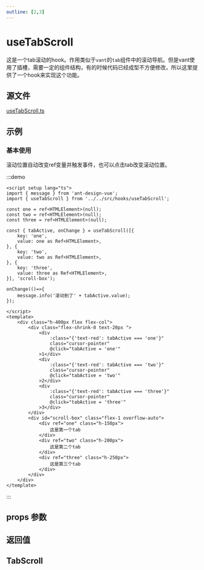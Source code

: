 ```yaml
---
outline: [2,3]
---
```


# useTabScroll

这是一个tab滚动的hook。作用类似于`vant`的`tab`组件中的滚动导航。但是vant使用了插槽，需要一定的组件结构，有的时候代码已经成型不方便修改，所以这里提供了一个hook来实现这个功能。

## 源文件

[useTabScroll.ts](https://github.com/shiouhoo/hooui/blob/main/src/hooks/useTabScroll.ts)

## 示例

### 基本使用

滚动位置自动改变ref变量并触发事件，也可以点击tab改变滚动位置。

:::demo

```vue
<script setup lang="ts">
import { message } from 'ant-design-vue';
import { useTabScroll } from '../../src/hooks/useTabScroll';

const one = ref<HTMLElement>(null);
const two = ref<HTMLElement>(null);
const three = ref<HTMLElement>(null);

const { tabActive, onChange } = useTabScroll([{
    key: 'one',
    value: one as Ref<HTMLElement>,
}, {
    key: 'two',
    value: two as Ref<HTMLElement>,
}, {
    key: 'three',
    value: three as Ref<HTMLElement>,
}], 'scroll-box');

onChange(()=>{
    message.info('滚动到了' + tabActive.value);
});

</script>
<template>
    <div class="h-400px flex flex-col">
        <div class="flex-shrink-0 text-20px ">
            <div
                :class="{'text-red': tabActive === 'one'}"
                class="cursor-pointer"
                @click="tabActive = 'one'"
            >1</div>
            <div
                :class="{'text-red': tabActive === 'two'}"
                class="cursor-pointer"
                @click="tabActive = 'two'"
            >2</div>
            <div
                :class="{'text-red': tabActive === 'three'}"
                class="cursor-pointer"
                @click="tabActive = 'three'"
            >3</div>
        </div>
        <div id="scroll-box" class="flex-1 overflow-auto">
            <div ref="one" class="h-150px">
                这是第一个tab
            </div>
            <div ref="two" class="h-200px">
                这是第二个tab
            </div>
            <div ref="three" class="h-250px">
                这是第三个tab
            </div>
        </div>
    </div>
</template>
```
:::

## props 参数

<script setup lang="ts">

const data = [
    {
        name: '第一个参数',
        desc: '目标节点数组，必填',
        type: 'TabScroll[]，类型详情如下',
        defaultValue: '-',
    },
    {
        name: '第二个参数',
        desc: '滚动容器，ref或者id或者节点，不填默认为window',
        type: 'Ref<HTMLElement> | string | HTMLElement',
        defaultValue: 'window',
    },
];

const data2 = [
    {
        name: 'key',
        desc: 'tab的key值，用于标识当前滚动到了哪个tab',
        type: 'string | number',
        defaultValue: '-',
    },
    {
        name: 'value',
        desc: 'tab的节点，用于滚动到这个节点时触发事件',
        type: 'HTMLElement | Ref<HTMLElement>',
        defaultValue: '-',
    },
];

const data3 = [
    {
        name: 'tabActive',
        desc: '当前滚动到的tab的key值',
        type: 'Ref<string | number>',
        defaultValue: '-',
    },
    {
        name: 'onChange',
        desc: '绑定滚动到tab时触发的事件',
        type: '(func: (key: string | number) => void | any ) => void',
        defaultValue: '-',
    },
];

</script>

<ParamsTable :data="data"></ParamsTable>

## 返回值

<ParamsTable :data="data3"></ParamsTable>


## TabScroll

<ParamsTable :data="data2"></ParamsTable>

